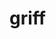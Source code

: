 # griff

<!-- ## 作りたいもの -->

<!-- * Haskell風の文法をもつ関数型プログラミング言語 -->
<!-- * VM型インタプリタとネイティブコードコンパイラ -->
<!-- * Luaのように他の言語に組み込みやすいVM -->
<!-- * 列多相 -->
<!-- * 代数的データ型 -->

<!-- ## griff-vm -->

<!-- ### Value -->

<!-- * Integer(int) -->
<!-- * Closure(code, env) -->
<!-- * Block(tag, size, array of value) -->
<!-- * Epsilon -->

<!-- ### Stacks -->

<!-- * ArgStack stack of arguments -->
<!-- * RetStack stack of return point -->
<!-- * Env      array of local environment -->

<!-- ### Instructions -->
<!-- | INSTR        | cont | env   | stack                     | return      | cont' | env'             | stack'                           | return'    | -->
<!-- |--------------|------|-------|---------------------------|-------------|-------|------------------|----------------------------------|------------| -->
<!-- | LDI(x)       | c    | e     | s                         | r           | c     | e                | x : s                            | r          | -->
<!-- | ACCESS(i)    | c    | e     | s                         | r           | c     | e                | e[i] : s                         | r          | -->
<!-- | CLOSURE(f)   | c    | e     | s                         | r           | c     | e                | (f, e) : s                       | r          | -->
<!-- | LET          | c    | e     | x : s                     | r           | c     | x : e            | s                                | r          | -->
<!-- | ENDLET       | c    | _ : e | s                         | r           | c     | e                | s                                | r          | -->
<!-- | TEST(t, _)   | _    | e     | 1 : s                     | r           | t     | e                | s                                | r          | -->
<!-- | TEST(_, f)   | _    | e     | 0 : s                     | r           | f     | e                | s                                | r          | -->
<!-- | ADD          | c    | e     | x : y : s                 | r           | c     | e                | x+y : s                          | r          | -->
<!-- | EQ           | c    | e     | x : y : s                 | r           | c     | e                | x=y : s                          | r          | -->
<!-- | BLOCK(t, n)  | c    | e     | x_0 : x_1 : ... : x_n : s | r           | c     | e                | (t, n, [x_0, x_1, ..., x_n]) : s | r          | -->
<!-- | FIELD(i)     | c    | e     | (_, _, xs) : s            | r           | c     | e                | xs[i] : s                        | r          | -->
<!-- | INVOKE(t, k) | _    | e     | (t, i, xs) : s            | r           | k     | e                | (t, i, xs) : s                   | r          | -->
<!-- | INVOKE(t, _) | c    | e     | (t', i, xs) : s           | r           | c     | e                | (t', i, xs) : s                  | r          | -->
<!-- | APPLY        | c    | e     | (f, e') : v : s           | r           | f     | v : (f, e') : e' | s                                | (c, e) : r | -->
<!-- | TAILAPPY     | c    | e     | (f, e') : v : s           | r           | f     | v : (f, e') : e' | s                                | r          | -->
<!-- | PUSHMARK     | c    | e     | s                         | r           | c     | e                | E : s                            | r          | -->
<!-- | GRAB         | c    | e     | E : s                     | (f, e') : r | f     | e'               | (c, e) : s                       | r          | -->
<!-- | GRAB         | c    | e     | v : s                     | r           | c     | v : (c, e) : e   | s                                | r          | -->
<!-- | RETURN       | c    | e     | x : E : s                 | (f, e') : r | f     | e'               | x : s                            | r          | -->
<!-- | RETURN       | c    | e     | (f, e') : v : s           | r           | f     | v : (f, e') : e' | s                                | r          | -->

<!-- ### compile Lambda to Instr -->

<!-- * x, f: variable -->
<!-- * n: positive integer -->
<!-- * b: boolean -->
<!-- * c: character -->
<!-- * s: string -->
<!-- * C: constructor -->
<!-- * e: expr -->
<!-- * op: binop -->

<!-- * C(x, env) = Access (position x env) -->
<!-- * C(n, env) = Ldi n -->
<!-- * C(b, env) = if b then Ldi 1 else Ldi 0 -->
<!-- * C(c, env) = Ldi (ord c) -->
<!-- * C(s, env) = _ -->
<!-- * C(e e1 .. eN, env) = PushMark; C(eN, env); ...; C(e1, env); C(e, env); Apply -->
<!-- * C(fun x -> e, env) = Grab; T(e, x:_:env) -->
<!-- * C(let x = e1 in e2, env) = C(e1, env); Let; C(e2, x:env); EndLet -->
<!-- * C(let rec f x = e1 in e2, env) = Closure T(e1, x:f:env); Let; C(e2, f:env); EndLet -->
<!-- * C(e1 op e2, env) = C(e2, env); C(e1, env); COp(op) -->
<!-- * C(Sel n e, env) = C(e, env); Field n -->
<!-- * C(Pack tag n, env) = Block tag n -->

<!-- * T(x, env) = Access (position x env); Return -->
<!-- * T(n, env) = Ldi n; Return -->
<!-- * T(b, env) = if b then Ldi 1 else Ldi 0; Return -->
<!-- * T(c, env) = Ldi (ord c); Return -->
<!-- * T(s, env) = _; Return -->
<!-- * T(e e1 .. eN, env) = C(eN, env); ...; C(e1, env); C(e, env); TailApply -->
<!-- * T(fun x -> e, env) = Grab; T(e, x:_:env) -->
<!-- * T(let x = e1 in e2, env) = C(e1, env); Let; T(e2, x:env) -->
<!-- * T(let rec f x = e1 in e2, env) = Closure T(e1, x:f:env); Let; T(e2, f:env) -->
<!-- * T(e1 op e2, env) = C(e2, env); C(e1, env); COp(op); Return -->
<!-- * T(Sel n e, env) = C(e, env); Field n; Return -->
<!-- * T(Pack tag n, env) = Block tag n; Return -->
